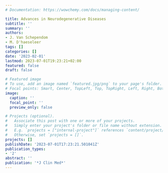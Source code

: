 ```yaml
---
# Documentation: https://wowchemy.com/docs/managing-content/

title: Advances in Neurodegenerative Diseases
subtitle: ''
summary: ''
authors:
- J. Van Schependom
- M. D'haeseleer
tags: []
categories: []
date: '2023-02-01'
lastmod: 2023-07-01T19:23:21+02:00
featured: false
draft: false

# Featured image
# To use, add an image named `featured.jpg/png` to your page's folder.
# Focal points: Smart, Center, TopLeft, Top, TopRight, Left, Right, BottomLeft, Bottom, BottomRight.
image:
  caption: ''
  focal_point: ''
  preview_only: false

# Projects (optional).
#   Associate this post with one or more of your projects.
#   Simply enter your project's folder or file name without extension.
#   E.g. `projects = ["internal-project"]` references `content/project/deep-learning/index.md`.
#   Otherwise, set `projects = []`.
projects: []
publishDate: '2023-07-01T17:23:21.501041Z'
publication_types:
- '2'
abstract: ''
publication: '*J Clin Med*'
---
```

